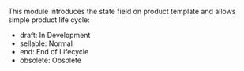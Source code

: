 This module introduces the state field on product template and allows
simple product life cycle:

- draft: In Development
- sellable: Normal
- end: End of Lifecycle
- obsolete: Obsolete
